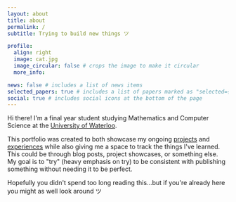```yaml
---
layout: about
title: about
permalink: /
subtitle: Trying to build new things ツ

profile:
  align: right
  image: cat.jpg
  image_circular: false # crops the image to make it circular
  more_info:

news: false # includes a list of news items
selected_papers: true # includes a list of papers marked as "selected={true}"
social: true # includes social icons at the bottom of the page
---
```


Hi there! I'm a final year student studying Mathematics and Computer Science at the [University of Waterloo]().

This portfolio was created to both showcase my ongoing [projects](/projects/) and [experiences](/cv/) while also giving me a space to track the things I've learned.
This could be through blog posts, project showcases, or something else. My goal is to "try" (heavy emphasis on try) to be consistent with publishing
something without needing it to be perfect.

Hopefully you didn't spend too long reading this...but if you're already here you might as well look around ツ

<!-- Write your biography here. Tell the world about yourself. Link to your favorite [subreddit](http://reddit.com). You can put a picture in, too. The code is already in, just name your picture `prof_pic.jpg` and put it in the `img/` folder.

Put your address / P.O. box / other info right below your picture. You can also disable any of these elements by editing `profile` property of the YAML header of your `_pages/about.md`. Edit `_bibliography/papers.bib` and Jekyll will render your [publications page](/al-folio/publications/) automatically.

Link to your social media connections, too. This theme is set up to use [Font Awesome icons](https://fontawesome.com/) and [Academicons](https://jpswalsh.github.io/academicons/), like the ones below. Add your Facebook, Twitter, LinkedIn, Google Scholar, or just disable all of them. -->

